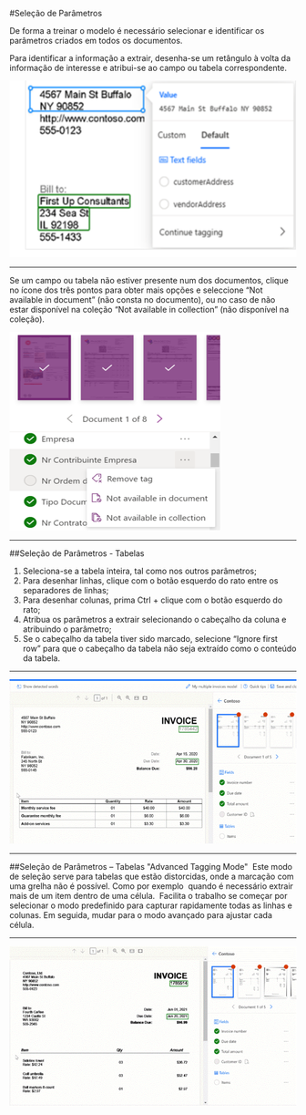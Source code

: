 #Seleção de Parâmetros

De forma a treinar o modelo é necessário selecionar e identificar os parâmetros criados em todos os documentos.

Para identificar a informação a extrair, desenha-se um retângulo à volta da informação de interesse e atribui-se ao campo ou tabela correspondente.


![SelecaoParametros](../images/selecaoParametros1.png)

---

Se um campo ou tabela não estiver presente num dos documentos, clique no ícone dos três pontos para obter mais opções e seleccione “Not available in document” (não consta no documento), ou no caso de não estar disponível na coleção “Not available in collection” (não disponível na coleção).


![SelecaoParametros](../images/selecaoParametros2.png)

---


##Seleção de Parâmetros - Tabelas

1. Seleciona-se a tabela inteira, tal como nos outros parâmetros;
2. Para desenhar linhas, clique com o botão esquerdo do rato entre os separadores de linhas;
3. Para desenhar colunas, prima Ctrl + clique com o botão esquerdo do rato;
4. Atribua os parâmetros a extrair selecionando o cabeçalho da coluna e atribuindo o parâmetro;
5. Se o cabeçalho da tabela tiver sido marcado, selecione “Ignore first row” para que o cabeçalho da tabela não seja extraído como o conteúdo da tabela.

---

![SelecaoTabelas](../images/selecaoTabelas.gif)

---

##Seleção de Parâmetros – Tabelas "Advanced Tagging Mode"
​
Este modo de seleção serve para tabelas que estão distorcidas, onde a marcação com uma grelha não é possível. Como por exemplo  quando é necessário extrair  mais de um item dentro de uma célula.​
​
Facilita o trabalho se começar por selecionar o modo predefinido para capturar rapidamente todas as linhas e colunas. Em seguida, mudar para o modo avançado para ajustar cada célula.

---
![SelecaoParametrosAdvanced](../images/selecaoTabelasAdvanced.gif)